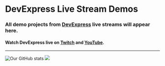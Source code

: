 # DevExpress Live Stream Demos

### All demo projects from [DevExpress](https://devexpress.com) live streams will appear here. 

#### Watch DevExpress live on [Twitch](https://twitch.tv/devexpressofficial) and [YouTube](https://www.youtube.com/@DeveloperExpress/streams).

---

![Our GitHub stats](https://github-readme-stats.vercel.app/api?username=devexpress-live&show_icons=true&theme=transparent&line_height=24&card_width=410)
![](https://github-readme-stats.vercel.app/api/top-langs/?username=devexpress-live&show_icons=true&theme=transparent&layout=compact&langs_count=8&card_width=360)
